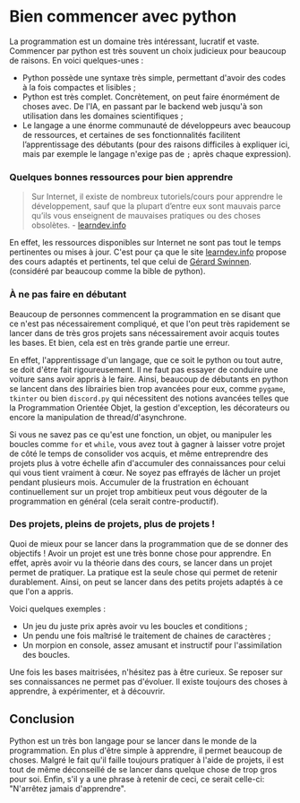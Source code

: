 # Bien commencer avec python

La programmation est un domaine très intéressant, lucratif et vaste. 
Commencer par python est très souvent un choix judicieux pour beaucoup de raisons.
En voici quelques-unes :

- Python possède une syntaxe très simple, permettant d'avoir des codes à la fois compactes et lisibles ;
- Python est très complet. Concrètement, on peut faire énormément de choses avec. 
De l'IA, en passant par le backend web jusqu'à son utilisation dans les domaines scientifiques ;
- Le langage a une énorme communauté de développeurs avec beaucoup de ressources, 
et certaines de ses fonctionnalités facilitent l’apprentissage des débutants 
(pour des raisons difficiles à expliquer ici, mais par exemple le langage n'exige pas de `;` après chaque expression).


### Quelques bonnes ressources pour bien apprendre

> Sur Internet, il existe de nombreux tutoriels/cours pour apprendre le développement, sauf que la plupart 
> d’entre eux sont mauvais parce qu’ils vous enseignent de mauvaises pratiques ou 
> des choses obsolètes. - [learndev.info](https://www.learndev.info/fr)

En effet, les ressources disponibles sur Internet ne sont pas tout le temps pertinentes ou mises à jour. 
C'est pour ça que le site [learndev.info](https://www.learndev.info/fr) propose des cours adaptés et pertinents,
tel que celui de [Gérard Swinnen](https://inforef.be/swi/download/apprendre_python3_5.pdf). 
(considéré par beaucoup comme la bible de python).


### À ne pas faire en débutant

Beaucoup de personnes commencent la programmation en se disant que ce n'est pas nécessairement compliqué, 
et que l'on peut très rapidement se lancer dans de très gros projets sans nécessairement avoir acquis toutes les bases. 
Et bien, cela est en très grande partie une erreur. 

En effet, l'apprentissage d'un langage, que ce soit le python ou tout autre, se doit d'être fait rigoureusement.
Il ne faut pas essayer de conduire une voiture sans avoir appris à le faire. Ainsi, beaucoup de débutants 
en python se lancent dans des librairies bien trop avancées pour eux, comme `pygame`, `tkinter` ou bien `discord.py` 
qui nécessitent des notions avancées telles que la Programmation Orientée Objet, la gestion d'exception,
les décorateurs ou encore la manipulation de thread/d'asynchrone.

Si vous ne savez pas ce qu'est une fonction, un objet, ou manipuler les boucles comme `for` et `while`, 
vous avez tout à gagner à laisser votre projet de côté le temps de consolider vos acquis, et même entreprendre 
des projets plus à votre échelle afin d'accumuler des connaissances pour celui qui vous tient vraiment à cœur.
Ne soyez pas effrayés de lâcher un projet pendant plusieurs mois. 
Accumuler de la frustration en échouant continuellement sur un projet trop ambitieux peut vous dégouter 
de la programmation en général (cela serait contre-productif).


### Des projets, pleins de projets, plus de projets !

Quoi de mieux pour se lancer dans la programmation que de se donner des objectifs ! Avoir un projet 
est une très bonne chose pour apprendre. En effet, après avoir vu la théorie dans des cours, 
se lancer dans un projet permet de pratiquer. La pratique est la seule chose qui permet de retenir durablement.
Ainsi, on peut se lancer dans des petits projets adaptés à ce que l'on a appris.

Voici quelques exemples :
- Un jeu du juste prix après avoir vu les boucles et conditions ;
- Un pendu une fois maîtrisé le traitement de chaines de caractères ;
- Un morpion en console, assez amusant et instructif pour l'assimilation des boucles.

Une fois les bases maitrisées, n'hésitez pas à être curieux. Se reposer sur ses connaissances ne permet pas d'évoluer. 
Il existe toujours des choses à apprendre, à expérimenter, et à découvrir.


## Conclusion

Python est un très bon langage pour se lancer dans le monde de la programmation. En plus d'être simple à apprendre, 
il permet beaucoup de choses. Malgré le fait qu'il faille toujours pratiquer à l'aide de projets, 
il est tout de même déconseillé de se lancer dans quelque chose de trop gros pour soi.
Enfin, s'il y a une phrase à retenir de ceci, ce serait celle-ci: "N'arrêtez jamais d'apprendre".
